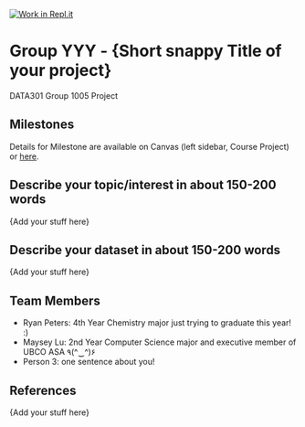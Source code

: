[![Work in Repl.it](https://classroom.github.com/assets/work-in-replit-14baed9a392b3a25080506f3b7b6d57f295ec2978f6f33ec97e36a161684cbe9.svg)](https://classroom.github.com/online_ide?assignment_repo_id=361821&assignment_repo_type=GroupAssignmentRepo)
# Group YYY - {Short snappy Title of your project}

DATA301 Group 1005 Project

## Milestones

Details for Milestone are available on Canvas (left sidebar, Course Project) or [here](https://firas.moosvi.com/courses/data301/project/milestone01.html).

## Describe your topic/interest in about 150-200 words

{Add your stuff here}

## Describe your dataset in about 150-200 words

{Add your stuff here}

## Team Members

- Ryan Peters: 4th Year Chemistry major just trying to graduate this year! :)
- Maysey Lu: 2nd Year Computer Science major and executive member of UBCO ASA ٩(^‿^)۶
- Person 3: one sentence about you!

## References

{Add your stuff here}
